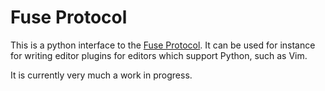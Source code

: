 # Fuse Protocol

This is a python interface to the [Fuse Protocol](https://www.fusetools.com/docs/technical-corner/fuse-protocol). It can be used for instance for writing editor plugins for editors which support Python, such as Vim.

It is currently very much a work in progress.
